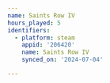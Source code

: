 ```yaml
---
name: Saints Row IV
hours_played: 5
identifiers:
  - platform: steam
    appid: '206420'
    name: Saints Row IV
    synced_on: '2024-07-04'

---
```

